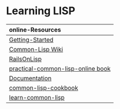 # Learning LISP


|                                      online-Resources                                     |
|:------------------------------------------------------------------------------------------|
| [Getting-Started](https://common-lisp.net/downloads)                                      |
| [Common-Lisp Wiki](https://cliki.net/)                                                    |
| [RailsOnLisp](https://github.com/RailsOnLisp)                                             |
| [practical-common-lisp-online book](https://gigamonkeys.com/book/)                        | 
| [Documentation](https://common-lisp.net/documentation)                                    |
| [common-lisp-cookbook](https://lispcookbook.github.io/cl-cookbook/getting-started.html)   |
| [learn-common-lisp](https://lisp-lang.org/learn/)                                         |
